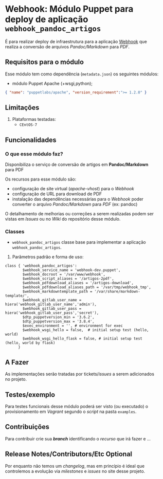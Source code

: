 # Webhook: Módulo Puppet para deploy de aplicação ```webhook_pandoc_artigos```

É para realizar deploy de infraestrutura para a aplicação [Webhook](http://www-git/hook-apps/webhook-pandoc-artigos) que realiza a conversão de arquivos *Pandoc/Markdown* para *PDF*.

## Requisitos para o módulo

Esse módulo tem como dependência (```metadata.json```) os seguintes módulos:

- módulo Puppet Apache (+wsgi,python);

```json
{ "name": "puppetlabs/apache", "version_requirement":">= 1.2.0" }
```

## Limitações

1. Plataformas testadas:
     - ```CEntOS-7```

## Funcionalidades

### O que esse módulo faz?

Disponibiliza o serviço de conversão de artigos em **Pandoc/Markdown** para PDF

Os recursos para esse módulo são:

- configuração de site virtual (*apache-vhost*) para o *Webhook*
- configuração de URL para download de PDF
- instalação das dependências necessárias para o *Webhook* poder converter o arquivo *Pandoc/Markdown* para *PDF* (ex: pandoc)

O detalhamento de melhorias ou correções a serem realizadas podem ser vistas em *Issues* ou no *Wiki* do repositório desse módulo.

### Classes

- ```webhook_pandoc_artigos``` classe base para implementar a aplicação ```webhook_pandoc_artigos```.

1. Parâmetros padrão e forma de uso:

```puppet
class { 'webhook_pandoc_artigos':
        $webhook_service_name = 'webhook-dev.puppet',
        $webhook_docroot = '/var/www/webhook',
        $webhook_script_aliases = '/artigos-2pdf',
        $webhook_pdfdownload_aliases = '/artigos-download',
        $webhook_pdfdownload_aliases_path = '/var/tmp/webhook_tmp',
        $webhook_markdowntemplate_path = '/var/share/markdown-template/',
        $webhook_gitlab_user_name = hiera('webhook_gitlab_user_name','admin'),
        $webhook_gitlab_user_pass = hiera('webhook_gitlab_user_pass','secret'),
        $dtp_puppetversion_min = '3.6.2',
        $dtp_puppetversion_max = '3.8.4',
        $exec_environment = '', # environment for exec
        $webhook_wsgi_hello = false,  # initial setup test (hello, world)
        $webhook_wsgi_hello_flask = false, # initial setup test (hello, world by flask)
      }
```


## A Fazer

As implementações serão tratadas por tickets/*issues* a serem adicionados no projeto.

## Testes/exemplo

Para testes funcionais desse módulo poderá ser visto (ou executado) o provisionamento em *Vagrant* segundo o *script* na pasta ```examples```.

## Contribuições

Para contribuir crie sua ***branch*** identificando o *recurso* que irá fazer e ...

## Release Notes/Contributors/Etc **Optional**

Por enquanto não temos um *changelog*, mas em princípio é ideal que controlemos a evolução via *milestones* e *issues* no site desse projeto.